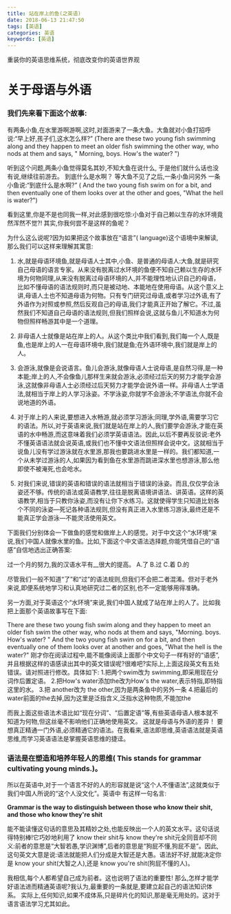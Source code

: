 ```yaml
---
title: 站在岸上的鱼(之英语)
date: 2018-06-13 21:47:50
tags: [英语]
categories: 英语
keywords: [英语]
---
```

重装你的英语思维系统，彻底改变你的英语世界观
 <!--more-->

# 关于母语与外语 #

### 我们先来看下面这个故事:
有两条小鱼,在水里游啊游啊,这时,对面游来了一条大鱼。大鱼就对小鱼打招呼说:“早上好,孩子们,这水怎么样?”
(There are these two young fish swimming along and they
happen to meet an older fish swimming the other way, who nods at them and says, " Morning, boys. How's the water? ")

听到这个问题,两条小鱼觉得莫名其妙,不知大鱼在说什么,
于是他们就什么话也没有说,继续往前游去。
到底什么是水啊？
等大鱼不见了之后,一条小鱼问另外
一条小鱼说:“到底什么是水啊?”
( And the two young fish swim on for a bit, and then
eventually one of them looks over at the other
and goes, "What the hell is water?")

看到这里,你是不是也同我一样,对此感到很吃惊:小鱼对于自己赖以生存的水环境竟然浑然不觉?!
其实,你我何尝不是这样的鱼呢？

为什么这么说呢?因为如果把这个故事放在“语言”( language)这个语境中来解读,那么我们可以这样来理解其寓意:

1. 水,就是母语环境鱼,就是母语人士其中,小鱼、是普通的母语人:大鱼,就是研究自己母语的语言专家。从来没有脱离过水环境的鱼便不知自己赖以生存的水环境为何物同理,从来没有脱离过母语环境的人,并不能理性地认识自己的母语，比如不懂母语的语法规则时,而只是被动地、本能地在使用母语。从这个意义上讲,母语人土也不知道母语为何物。只有专门研究过母语,或者学习过外语,有了外语作为对照或参照,然后反观自己的母语,我们才能真正开始了解它。不过,虽然我们不知道自己母语的语法规则,但我们照样会说,这就与鱼儿不知道水为何物但照样畅游其中是一个道理。

2. 非母语人士就像是站在岸上的人。从这个类比中我们看到,我们每一个人,既是鱼,也是岸上的人一在母语环境中,我们就是鱼;在外语环境中,我们就是岸上的人。

3. 会游泳,就像是会说语言。鱼儿会游泳,就像母语人士说母语,是自然习得,是一种本能;岸上的人,不会像鱼儿那样生来就会游泳,必须经过后天的努力才能学会游泳,这就像非母语人士必须经过后天努力才能学会说外语一样。非母语人士学语法,就相当于岸上的人学习泳姿。不学泳姿,你就学不会游泳;不学语法,你就不会说地道的外语。

4. 对于岸上的人来说,要想进入水畅游,就必须学习游泳;同理,学外语,需要学习它的语法。所以,对于英语来说,我们就是站在岸上的人,我们要学会游泳,才能在英语的水中畅游,而这意味着我们必须学英语语法。因此,以后不要再反驳说:老外不懂英语语法就会说英语,或我们也不懂中文语法但照样会说中文。这就相当于说鱼儿没有学过游泳就在水里游,那我也要跳进水里是一样的。我们都知道,一个从未学过游泳的人,如果因为看到鱼在水里游而跳进深水里也想游泳,那么他即使不被淹死,也会呛水。

5. 对我们来说,错误的英语和错误的语法就相当于错误的泳姿。而且,仅仅学会泳姿还不够。传统的语法或英语教学,往往是脱离语境讲语法、讲英语。这样的英语教学,相当于只教你泳姿,而没有让你下水练习。这就使得学生只知道比划各个不同的泳姿—死记各种语法规则,但没有真正进入水里练习游泳,最终还是不能真正学会游泳—不能灵活使用英文。

下面我们分别体会一下做鱼的感觉和做岸上人的感觉。对于中文这个“水环境”来说,我们中国人就像水里的鱼。比如,下面这个中文语法选择题,你能凭借自己的“语感”自信地选出正确答案:

过一个月的努力,我的汉语水平有__很大的提高。
A.了
B.过
C.着
D.的

尽管我们一般不知道“了”和“过”的语法规则,但我们不会把二者混淆。但对于老外来说,即便系统地学习和认真地研究过二者的区别,也不一定能够用得准确。

另一方面,对于英语这个“水环境”来说,我们中国人就成了站在岸上的人了。比如我把上面那个英语故事写在下面:

There are these two young fish swim along and they happen to meet an older fish swim the other way, who nods at them and says, "Morning. boys. How's water? " And the two young fish swim on for a bit, and then eventually one of them looks over at another and goes, "What the hell is the water?"
刚才你在阅读过程中,能不能像阅读上面那个中文句子一样有好的“语感”,并且根据这样的语感读出其中的英文错误呢?很难吧?实际上,上面这段英文有五处错误。请对照进行修改。具体如下:
1.把两个swim改为 swimming,即采用现在分词作后置定语。
2.把How's water添加the改为How's the water,表示特指,即特指这里的水。
3.把 another改为 the other,因为是两条鱼中的另外一条
4.把最后的 water前面的the去掉,因为这里是泛指含义,泛指水这种物质,不能加the

而我上面这些语法术语比如“现在分词”、“后置定语”等,有些英语母语人根本就不知道为何物,但这丝毫不影响他们正确地使用英文。
这就是母语与外语的差异！
要想真正精通一门外语,必须精通它的语法。在我看来,语法即思维,英语语法就是英语思维,而学习英语语法是掌握英语思维的捷迳。

### 语法是在塑造和培养年轻人的思维( This stands for grammar cultivating young minds.)。
所以在英语中,对于一个语言不好的人的形容就是说“这个人不懂语法”,这就类似于我们中国人所说的“这个人没文化”。英语中
有这样一句名言:

**Grammar is the way to distinguish between those who know their shit, and those who know they're shit**

能不能读懂这句话的意思及其精妙之处,也能反映出一个人的英文水平。这句话说得特别棒!它巧妙地利用了 know their shit与 know they're shit元全同音却不同义:前者的意思是“大智若愚,学识渊博”,后者的意思是“狗屁不懂,狗屁不是”。因此,这句英文大意是说:语法就能把人们分成是大智还是大愚。语法好不好,就能决定你是 know your shit(大智之人),还是 know you're shit(狗屁不懂的人)。

我相信,每个人都希望自己成为前者。这也说明了语法的重要性!
那么,怎样才能学好语法进而精通英语呢?我认为,最重要的一条就是,要建立起自己的语法知识体系。
实际上,任何知识,如果不成体系,只是碎片化的知识,那是毫无用处的。这对于语言语法学习尤其如此。



